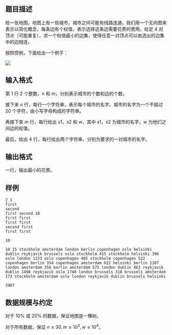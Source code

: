 ## 题目描述

给一张地图，地图上有一些城市，城市之间可能有线路连通，我们用一个无向图来表示以简化概念，每条边有个权值，表示选择这条边需要花费的费用。给定 $4$ 对顶点（可能重复），求一个权值最小的边集，使得任意一对顶点可以由选出的边集中的边相连。

按照惯例，下面给出一个例子：

![](https://wenoide.gitee.io/bzoj/file/1866_0.jpg)

## 输入格式

第 $1$ 行 $2$ 个整数，$n$ 和 $m$，分别表示城市的个数和边的个数。

接下来 $n$ 行，每行一个字符串，表示每个城市的名字。城市的名字为一个不超过 $20$ 个字符，由小写字母构成的字符串。

再接下来 $m$ 行，每行给出 $s1$，$s2$ 和 $w$，其中 $s1$，$s2$ 为城市的名字，$w$ 为他们之间边的权值。

最后，给出 $4$ 行，每行给出两个字符串，分别为要求的一对城市的名字。

## 输出格式

一行，输出最小的花费。

## 样例

```input1
2 1
first
second
first second 10
first first
first first
second first
first first
```

```output1
10
```

```input2
10 15 stockholm amsterdam london berlin copenhagen oslo helsinki dublin reykjavik brussels oslo stockholm 415 stockholm helsinki 396 oslo london 1153 oslo copenhagen 485 stockholm copenhagen 522 copenhagen berlin 354 copenhagen amsterdam 622 helsinki berlin 1107 london amsterdam 356 berlin amsterdam 575 london dublin 463 reykjavik dublin 1498 reykjavik oslo 1748 london brussels 318 brussels amsterdam 173 stockholm amsterdam oslo london reykjavik dublin brussels helsinki
```

```output2
3907
```

## 数据规模与约定

对于 $10\%$ 或 $20\%$ 的数据，保证地图是一棵树。

对于所有数据，保证 $n\le 30,m\le 10^3,w\le 10^4$。

